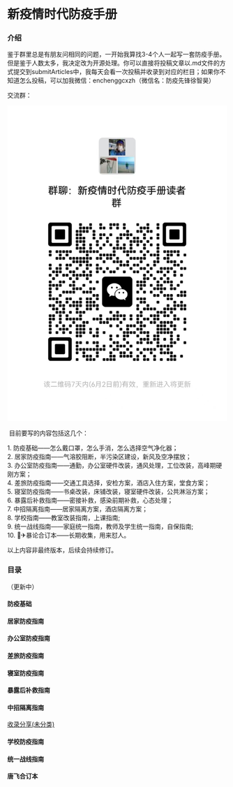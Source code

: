 # 新疫情时代防疫手册

### 介绍
鉴于群里总是有朋友问相同的问题，一开始我算找3-4个人一起写一套防疫手册。但是鉴于人数太多，我决定改为开源处理。你可以直接将投稿文章以.md文件的方式提交到submitArticles中，我每天会看一次投稿并收录到对应的栏目；如果你不知道怎么投稿，可以加我微信：enchenggcxzh（微信名：防疫先锋徐智昊）

交流群：

![qun](/images/qun.jpeg)

​
​目前要写的内容包括这几个：

​1. 防疫基础——怎么戴口罩，怎么手消，怎么选择空气净化器；  
​2. 居家防疫指南——气溶胶阻断，半污染区建设，新风及空净摆放；  
​3. 办公室防疫指南——通勤，办公室硬件改装，通风处理，工位改装，高峰期硬刚方案；  
​4. 差旅防疫指南——交通工具选择，安检方案，酒店入住方案，堂食方案；  
5. 寝室防疫指南——书桌改装，床铺改装，寝室硬件改装，公共淋浴方案；  
​6. 暴露后补救指南——密接补救，感染前期补救，心态处理；  
​7. 中招隔离指南——居家隔离方案，酒店隔离方案；  
8. 学校指南——教室改装指南，上课指南;  
9. 统一战线指南——家庭统一指南，教师及学生统一指南，自保指南;  
10. 🍬✈暴论合订本——长期收集，用来怼人。

以上内容非最终版本，后续会持续修订。

### 目录

（更新中）

#### 防疫基础

#### 居家防疫指南

#### 办公室防疫指南

#### 差旅防疫指南

#### 寝室防疫指南

#### 暴露后补救指南

#### 中招隔离指南

[收录分享(未分类)](/Chapter7/articles.md)

#### 学校防疫指南

#### 统一战线指南

#### 唐飞合订本